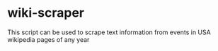 # wiki-scraper

This script can be used to scrape text information from events in USA wikipedia pages of any year

